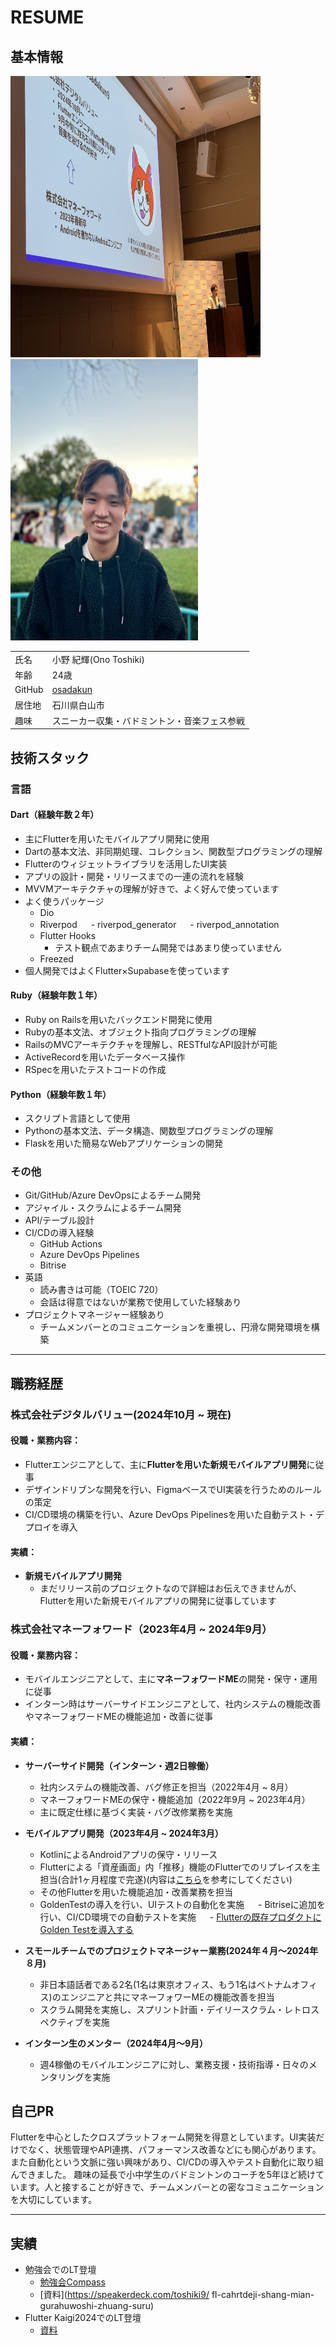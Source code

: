 # RESUME

## 基本情報

<img src="./src/images/IMG_3282.jpg" alt="プロフィール画像" width="400" height="450">
<img src="./src/images/IMG_3304.jpg" alt="プロフィール画像" width="300" height="450">


|||
|---|---|
|氏名|小野 紀輝(Ono Toshiki)|
|年齢|24歳|
|GitHub|[osadakun](https://github.com/osadakun)|
|居住地|石川県白山市|
|趣味|スニーカー収集・バドミントン・音楽フェス参戦|



## 技術スタック

### 言語
#### Dart（経験年数２年）
- 主にFlutterを用いたモバイルアプリ開発に使用
- Dartの基本文法、非同期処理、コレクション、関数型プログラミングの理解
- Flutterのウィジェットライブラリを活用したUI実装
- アプリの設計・開発・リリースまでの一連の流れを経験
- MVVMアーキテクチャの理解が好きで、よく好んで使っています
- よく使うパッケージ
  - Dio
  - Riverpod
　  - riverpod_generator
　  - riverpod_annotation
  - Flutter Hooks
    - テスト観点であまりチーム開発ではあまり使っていません
  - Freezed
- 個人開発ではよくFlutter×Supabaseを使っています 

#### Ruby（経験年数１年）
- Ruby on Railsを用いたバックエンド開発に使用
- Rubyの基本文法、オブジェクト指向プログラミングの理解
- RailsのMVCアーキテクチャを理解し、RESTfulなAPI設計が可能
- ActiveRecordを用いたデータベース操作
- RSpecを用いたテストコードの作成

#### Python（経験年数１年）
- スクリプト言語として使用
- Pythonの基本文法、データ構造、関数型プログラミングの理解
- Flaskを用いた簡易なWebアプリケーションの開発


###
### その他
- Git/GitHub/Azure DevOpsによるチーム開発
- アジャイル・スクラムによるチーム開発
- API/テーブル設計
- CI/CDの導入経験
  - GitHub Actions
  - Azure DevOps Pipelines
  - Bitrise
- 英語
  - 読み書きは可能（TOEIC 720）
  - 会話は得意ではないが業務で使用していた経験あり
- プロジェクトマネージャー経験あり
  - チームメンバーとのコミュニケーションを重視し、円滑な開発環境を構築


---
## 職務経歴
### 株式会社デジタルバリュー(2024年10月 ~ 現在)
#### 役職・業務内容：
- Flutterエンジニアとして、主に**Flutterを用いた新規モバイルアプリ開発**に従事
- デザインドリブンな開発を行い、FigmaベースでUI実装を行うためのルールの策定
- CI/CD環境の構築を行い、Azure DevOps Pipelinesを用いた自動テスト・デプロイを導入

#### 実績：
- **新規モバイルアプリ開発**
  - まだリリース前のプロジェクトなので詳細はお伝えできませんが、Flutterを用いた新規モバイルアプリの開発に従事しています


### 株式会社マネーフォワード（2023年4月 ~ 2024年9月）

#### 役職・業務内容：
- モバイルエンジニアとして、主に**マネーフォワードME**の開発・保守・運用に従事
- インターン時はサーバーサイドエンジニアとして、社内システムの機能改善やマネーフォワードMEの機能追加・改善に従事

#### 実績：

- **サーバーサイド開発（インターン・週2日稼働）**  
  - 社内システムの機能改善、バグ修正を担当（2022年4月 ~ 8月）
  - マネーフォワードMEの保守・機能追加（2022年9月 ~ 2023年4月）
  - 主に既定仕様に基づく実装・バグ改修業務を実施

- **モバイルアプリ開発（2023年4月 ~ 2024年3月）**
  - KotlinによるAndroidアプリの保守・リリース
  - Flutterによる「資産画面」内「推移」機能のFlutterでのリプレイスを主担当(合計1ヶ月程度で完遂)(内容は[こちら](https://note.com/me_moneyforward/n/nb8dd723ee263#2e6bfe02-f2ec-4ae9-9d9b-ab4bb2d89e6a)を参考にしてください)
  - その他Flutterを用いた機能追加・改善業務を担当
  - GoldenTestの導入を行い、UIテストの自動化を実施
　  - Bitriseに追加を行い、CI/CD環境での自動テストを実施
　  - [Flutterの既存プロダクトに Golden Testを導入する](https://moneyforward-dev.jp/entry/2023/12/08/155825)

- **スモールチームでのプロジェクトマネージャー業務(2024年４月〜2024年８月)**
  - 非日本語話者である2名(1名は東京オフィス、もう1名はベトナムオフィス)のエンジニアと共にマネーフォワーMEの機能改善を担当
  - スクラム開発を実施し、スプリント計画・デイリースクラム・レトロスペクティブを実施

- **インターン生のメンター（2024年4月〜9月）**
  - 週4稼働のモバイルエンジニアに対し、業務支援・技術指導・日々のメンタリングを実施

## 自己PR
Flutterを中心としたクロスプラットフォーム開発を得意としています。UI実装だけでなく、状態管理やAPI連携、パフォーマンス改善などにも関心があります。
また自動化という文脈に強い興味があり、CI/CDの導入やテスト自動化に取り組んできました。
趣味の延長で小中学生のバドミントンのコーチを5年ほど続けています。人と接することが好きで、チームメンバーとの密なコミュニケーションを大切にしています。

---

## 実績
- 勉強会でのLT登壇
  - [勉強会Compass](https://moneyforward.connpass.com/event/319889/)
  - [資料](https://speakerdeck.com/toshiki9/
fl-cahrtdeji-shang-mian-gurahuwoshi-zhuang-suru)
- Flutter Kaigi2024でのLT登壇
  - [資料](https://speakerdeck.com/toshiki9/fluttertesutozhan-lue-nozai-kao-pin-zhi-toxiao-lu-nobaransuwoqiu-mete-359961ba-a684-483b-b13d-ae90c6156b3c)
